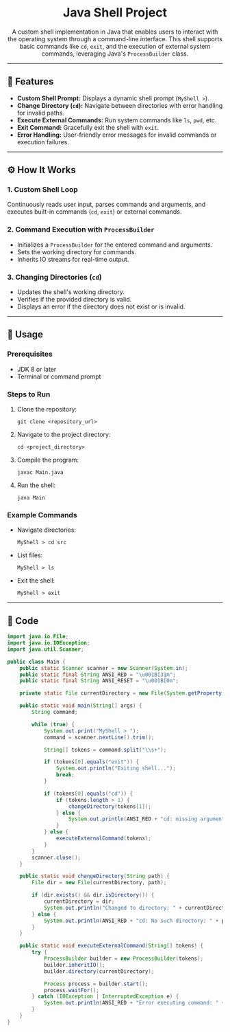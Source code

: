 <h1 align="center">Java Shell Project</h1>

<p align="center">
  A custom shell implementation in Java that enables users to interact with the operating system through a command-line interface. This shell supports basic commands like <code>cd</code>, <code>exit</code>, and the execution of external system commands, leveraging Java's <code>ProcessBuilder</code> class.
</p>

---

<h2>🌟 Features</h2>

<ul>
  <li><b>Custom Shell Prompt:</b> Displays a dynamic shell prompt (<code>MyShell ></code>).</li>
  <li><b>Change Directory (<code>cd</code>):</b> Navigate between directories with error handling for invalid paths.</li>
  <li><b>Execute External Commands:</b> Run system commands like <code>ls</code>, <code>pwd</code>, etc.</li>
  <li><b>Exit Command:</b> Gracefully exit the shell with <code>exit</code>.</li>
  <li><b>Error Handling:</b> User-friendly error messages for invalid commands or execution failures.</li>
</ul>

---

<h2>⚙️ How It Works</h2>

<h3>1. Custom Shell Loop</h3>
<p>Continuously reads user input, parses commands and arguments, and executes built-in commands (<code>cd</code>, <code>exit</code>) or external commands.</p>

<h3>2. Command Execution with <code>ProcessBuilder</code></h3>
<ul>
  <li>Initializes a <code>ProcessBuilder</code> for the entered command and arguments.</li>
  <li>Sets the working directory for commands.</li>
  <li>Inherits IO streams for real-time output.</li>
</ul>

<h3>3. Changing Directories (<code>cd</code>)</h3>
<ul>
  <li>Updates the shell's working directory.</li>
  <li>Verifies if the provided directory is valid.</li>
  <li>Displays an error if the directory does not exist or is invalid.</li>
</ul>

---

<h2>🚀 Usage</h2>

<h3>Prerequisites</h3>
<ul>
  <li>JDK 8 or later</li>
  <li>Terminal or command prompt</li>
</ul>

<h3>Steps to Run</h3>
<ol>
  <li>Clone the repository:
    <pre><code>git clone &lt;repository_url&gt;</code></pre>
  </li>
  <li>Navigate to the project directory:
    <pre><code>cd &lt;project_directory&gt;</code></pre>
  </li>
  <li>Compile the program:
    <pre><code>javac Main.java</code></pre>
  </li>
  <li>Run the shell:
    <pre><code>java Main</code></pre>
  </li>
</ol>

<h3>Example Commands</h3>
<ul>
  <li>Navigate directories:
    <pre><code>MyShell > cd src</code></pre>
  </li>
  <li>List files:
    <pre><code>MyShell > ls</code></pre>
  </li>
  <li>Exit the shell:
    <pre><code>MyShell > exit</code></pre>
  </li>
</ul>

---

<h2>📜 Code</h2>

```java
import java.io.File;
import java.io.IOException;
import java.util.Scanner;

public class Main {
    public static Scanner scanner = new Scanner(System.in);
    public static final String ANSI_RED = "\u001B[31m";
    public static final String ANSI_RESET = "\u001B[0m";

    private static File currentDirectory = new File(System.getProperty("user.dir"));

    public static void main(String[] args) {
        String command;

        while (true) {
            System.out.print("MyShell > ");
            command = scanner.nextLine().trim();

            String[] tokens = command.split("\\s+");

            if (tokens[0].equals("exit")) {
                System.out.println("Exiting shell...");
                break;
            }

            if (tokens[0].equals("cd")) {
                if (tokens.length > 1) {
                    changeDirectory(tokens[1]);
                } else {
                    System.out.println(ANSI_RED + "cd: missing argument" + ANSI_RESET);
                }
            } else {
                executeExternalCommand(tokens);
            }
        }
        scanner.close();
    }

    public static void changeDirectory(String path) {
        File dir = new File(currentDirectory, path);

        if (dir.exists() && dir.isDirectory()) {
            currentDirectory = dir;
            System.out.println("Changed to directory: " + currentDirectory.getAbsolutePath());
        } else {
            System.out.println(ANSI_RED + "cd: No such directory: " + path + ANSI_RESET);
        }
    }

    public static void executeExternalCommand(String[] tokens) {
        try {
            ProcessBuilder builder = new ProcessBuilder(tokens);
            builder.inheritIO();
            builder.directory(currentDirectory);

            Process process = builder.start();
            process.waitFor();
        } catch (IOException | InterruptedException e) {
            System.out.println(ANSI_RED + "Error executing command: " + e.getMessage() + ANSI_RESET);
        }
    }
}
